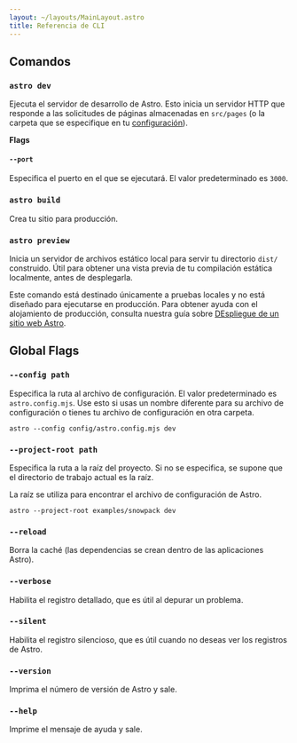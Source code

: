 ```yaml
---
layout: ~/layouts/MainLayout.astro
title: Referencia de CLI
---
```


## Comandos

### `astro dev`

Ejecuta el servidor de desarrollo de Astro. Esto inicia un servidor HTTP que responde a las solicitudes de páginas almacenadas en `src/pages` (o la carpeta que se especifique en tu [configuración](/es/reference/configuration-reference)).

**Flags**

#### `--port`

Especifica el puerto en el que se ejecutará. El valor predeterminado es `3000`.

### `astro build`

Crea tu sitio para producción.

### `astro preview`

Inicia un servidor de archivos estático local para servir tu directorio `dist/` construido. Útil para obtener una vista previa de tu compilación estática localmente, antes de desplegarla.

Este comando está destinado únicamente a pruebas locales y no está diseñado para ejecutarse en producción. Para obtener ayuda con el alojamiento de producción, consulta nuestra guía sobre [DEspliegue de un sitio web Astro](/es/guides/deploy).

## Global Flags

### `--config path`

Especifica la ruta al archivo de configuración. El valor predeterminado es `astro.config.mjs`. Use esto si usas un nombre diferente para su archivo de configuración o tienes tu archivo de configuración en otra carpeta.

```shell
astro --config config/astro.config.mjs dev
```

### `--project-root path`

Especifica la ruta a la raíz del proyecto. Si no se especifica, se supone que el directorio de trabajo actual es la raíz.

La raíz se utiliza para encontrar el archivo de configuración de Astro.

```shell
astro --project-root examples/snowpack dev
```

### `--reload`

Borra la caché (las dependencias se crean dentro de las aplicaciones Astro).

### `--verbose`

Habilita el registro detallado, que es útil al depurar un problema.

### `--silent`

Habilita el registro silencioso, que es útil cuando no deseas ver los registros de Astro.

### `--version`

Imprima el número de versión de Astro y sale.

### `--help`

Imprime el mensaje de ayuda y sale.
